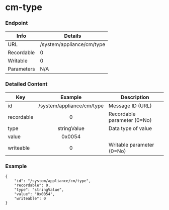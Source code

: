 # cm-type



### Endpoint

| Info  | Details |
| ------------- | ------------- |
| URL   | /system/appliance/cm/type   |
| Recordable   | 0   |
| Writable   | 0   |
| Parameters  | N/A  |

### Detailed Content

|  Key  | Example | Description |
| ------------- | :------: | ------------------------------ |
|  id | /system/appliance/cm/type | Message ID (URL) |
|  recordable | 0 | Recordable parameter (0=No) |
|  type | stringValue | Data type of value |
|  value | 0x0054 |  |
|  writeable | 0 | Writable parameter (0=No) |



### Example
```
{
    "id": "/system/appliance/cm/type",
    "recordable": 0,
    "type": "stringValue",
    "value": "0x0054",
    "writeable": 0
}
```
